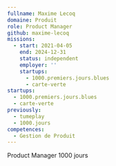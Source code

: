 ```yaml
---
fullname: Maxime Lecoq
domaine: Produit
role: Product Manager
github: maxime-lecoq
missions:
  - start: 2021-04-05
    end: 2024-12-31
    status: independent
    employer: ''
    startups:
      - 1000.premiers.jours.blues
      - carte-verte
startups:
  - 1000.premiers.jours.blues
  - carte-verte
previously:
  - tumeplay
  - 1000.jours
competences:
  - Gestion de Produit
---
```

Product Manager 1000 jours
